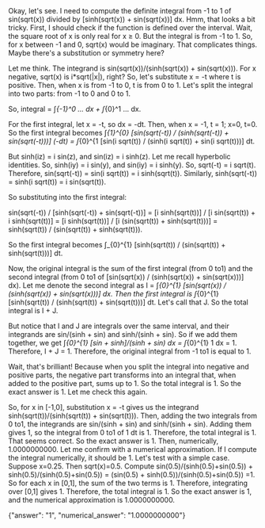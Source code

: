 <think>
Okay, let's see. I need to compute the definite integral from -1 to 1 of sin(sqrt(x)) divided by [sinh(sqrt(x)) + sin(sqrt(x))] dx. Hmm, that looks a bit tricky. First, I should check if the function is defined over the interval. Wait, the square root of x is only real for x ≥ 0. But the integral is from -1 to 1. So, for x between -1 and 0, sqrt(x) would be imaginary. That complicates things. Maybe there's a substitution or symmetry here?

Let me think. The integrand is sin(sqrt(x))/(sinh(sqrt(x)) + sin(sqrt(x))). For x negative, sqrt(x) is i*sqrt(|x|), right? So, let's substitute x = -t where t is positive. Then, when x is from -1 to 0, t is from 0 to 1. Let's split the integral into two parts: from -1 to 0 and 0 to 1.

So, integral = ∫_{-1}^0 ... dx + ∫_{0}^1 ... dx.

For the first integral, let x = -t, so dx = -dt. Then, when x = -1, t = 1; x=0, t=0. So the first integral becomes ∫_{1}^{0} [sin(sqrt(-t)) / (sinh(sqrt(-t)) + sin(sqrt(-t)))] (-dt) = ∫_{0}^{1 [sin(i sqrt(t)) / (sinh(i sqrt(t)) + sin(i sqrt(t)))] dt.

But sinh(iz) = i sin(z), and sin(iz) = i sinh(z). Let me recall hyperbolic identities. So, sinh(iy) = i sin(y), and sin(iy) = i sinh(y). So, sqrt(-t) = i sqrt(t). Therefore, sin(sqrt(-t)) = sin(i sqrt(t)) = i sinh(sqrt(t)). Similarly, sinh(sqrt(-t)) = sinh(i sqrt(t)) = i sin(sqrt(t)).

So substituting into the first integral:

sin(sqrt(-t)) / [sinh(sqrt(-t)) + sin(sqrt(-t))] = [i sinh(sqrt(t))] / [i sin(sqrt(t)) + i sinh(sqrt(t))] = [i sinh(sqrt(t))] / [i (sin(sqrt(t)) + sinh(sqrt(t)))] = sinh(sqrt(t)) / (sin(sqrt(t)) + sinh(sqrt(t))).

So the first integral becomes ∫_{0}^{1} [sinh(sqrt(t)) / (sin(sqrt(t)) + sinh(sqrt(t)))] dt.

Now, the original integral is the sum of the first integral (from 0 to1) and the second integral (from 0 to1 of [sin(sqrt(x)) / (sinh(sqrt(x)) + sin(sqrt(x)))] dx). Let me denote the second integral as I = ∫_{0}^{1} [sin(sqrt(x)) / (sinh(sqrt(x)) + sin(sqrt(x)))] dx. Then the first integral is ∫_{0}^{1} [sinh(sqrt(t)) / (sinh(sqrt(t)) + sin(sqrt(t)))] dt. Let's call that J. So the total integral is I + J.

But notice that I and J are integrals over the same interval, and their integrands are sin/(sinh + sin) and sinh/(sinh + sin). So if we add them together, we get ∫_{0}^{1} [sin + sinh]/(sinh + sin) dx = ∫_{0}^{1} 1 dx = 1. Therefore, I + J = 1. Therefore, the original integral from -1 to1 is equal to 1.

Wait, that's brilliant! Because when you split the integral into negative and positive parts, the negative part transforms into an integral that, when added to the positive part, sums up to 1. So the total integral is 1. So the exact answer is 1. Let me check this again.

So, for x in [-1,0], substitution x = -t gives us the integrand sinh(sqrt(t))/(sinh(sqrt(t)) + sin(sqrt(t))). Then, adding the two integrals from 0 to1, the integrands are sin/(sinh + sin) and sinh/(sinh + sin). Adding them gives 1, so the integral from 0 to1 of 1 dt is 1. Therefore, the total integral is 1. That seems correct. So the exact answer is 1. Then, numerically, 1.0000000000. Let me confirm with a numerical approximation. If I compute the integral numerically, it should be 1. Let's test with a simple case. Suppose x=0.25. Then sqrt(x)=0.5. Compute sin(0.5)/(sinh(0.5)+sin(0.5)) + sinh(0.5)/(sinh(0.5)+sin(0.5)) = (sin(0.5) + sinh(0.5))/(sinh(0.5)+sin(0.5)) =1. So for each x in [0,1], the sum of the two terms is 1. Therefore, integrating over [0,1] gives 1. Therefore, the total integral is 1. So the exact answer is 1, and the numerical approximation is 1.0000000000.
</think>

{"answer": "1", "numerical_answer": "1.0000000000"}